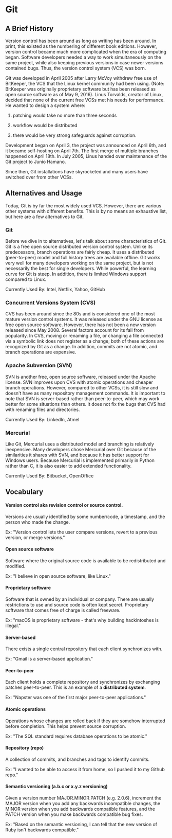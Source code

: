 # Git

## A Brief History

Version control has been around as long as writing has been around. In print,
this existed as the numbering of different book editions. However, version
control became much more complicated when the era of computing began. Software
developers needed a way to work simultaneously on the same project, while also
keeping previous versions in case newer versions contained bugs. Thus, the
version control system (VCS) was born.

Git was developed in April 2005 after Larry McVoy withdrew free use of
BitKeeper, the VCS that the Linux kernel community had been using. (Note:
BitKeeper was originally proprietary software but has been released as open
source software as of May 9, 2016). Linus Torvalds, creator of Linux, decided
that none of the current free VCSs met his needs for performance. He wanted to
design a system where:

1. patching would take no more than three seconds

1. workflow would be distributed

1. there would be very strong safeguards against corruption. 

Development began on April 3, the project was announced on April 6th, and it
became self-hosting on April 7th. The first merge of multiple branches happened
on April 18th. In July 2005, Linus handed over maintenance of the Git project
to Junio Hamano.

Since then, Git installations have skyrocketed and many users have switched
over from other VCSs.

## Alternatives and Usage

Today, Git is by far the most widely used VCS. However, there are various other
systems with different benefits. This is by no means an exhaustive list, but
here are a few alternatives to Git.

### Git

Before we dive in to alternatives, let's talk about some characteristics of
Git. Git is a free open source distributed version control system. Unlike its
predecessors, branch operations are fairly cheap. It uses a distributed
(peer-to-peer) model and full history trees are available offline. Git works
very well for many developers working on the same project, but is not
necessarily the best for single developers. While powerful, the learning curve
for Git is steep. In addition, there is limited Windows support compared to
Linux.

Currently Used By: Intel, Netflix, Yahoo, GitHub

### Concurrent Versions System (CVS)

CVS has been around since the 80s and is considered one of the most mature
version control systems. It was released under the GNU license as free open
source software. However, there has not been a new version released since May
2008. Several factors account for its fall from popularity. In CVS, moving or
renaming a file, or changing a file connected via a symbolic link does not
register as a change; both of these actions are recognized by Git as a change.
In addition, commits are not atomic, and branch operations are expensive.

### Apache Subversion (SVN)

SVN is another free, open source software, released under the Apache license.
SVN improves upon CVS with atomic operations and cheaper branch operations.
However, compared to other VCSs, it is still slow and doesn't have as many
repository management commands. It is important to note that SVN is
server-based rather than peer-to-peer, which may work better for some
situations than others. It does not fix the bugs that CVS had with renaming
files and directories.

Currently Used By: LinkedIn, Atmel

### Mercurial

Like Git, Mercurial uses a distributed model and branching is relatively
inexpensive. Many developers chose Mercurial over Git because of the
similarities it shares with SVN, and because it has better support for Windows
users. Because Mercurial is implemented primarily in Python rather than C, it
is also easier to add extended functionality.

Currently Used By: Bitbucket, OpenOffice

<!-- ### Perforce Helix (Perforce) -->

## Vocabulary

#### Version control aka revision control or source control. 

Versions are usually identified by some number/code, a timestamp, and the
person who made the change.

Ex: "Version control lets the user compare versions, revert to a
previous version, or merge versions."

#### Open source software 

Software where the original source code is available to be redistributed and
modified.

  Ex: "I believe in open source software, like Linux."

#### Proprietary software 

Software that is owned by an individual or company. There are usually
restrictions to use and source code is often kept secret. Proprietary software
that comes free of charge is called freeware.

  Ex: "macOS is proprietary software - that's why building hackintoshes is
illegal."

#### Server-based 

There exists a single central repository that each client synchronizes with.

  Ex: "Gmail is a server-based application."

#### Peer-to-peer 

Each client holds a complete repository and synchronizes by exchanging patches
peer-to-peer. This is an example of a **distributed system**.

  Ex: "Napster was one of the first major peer-to-peer applications."

#### Atomic operations 

Operations whose changes are rolled back if they are somehow interrupted before
completion. This helps prevent source corruption.

  Ex: "The SQL standard requires database operations to be atomic."

#### Repository (repo) 

A collection of commits, and branches and tags to identify commits.

  Ex: "I wanted to be able to access it from home, so I pushed it to my Github
repo."

#### Semantic versioning (a.b.c or x.y.z versioning) 

Given a version number MAJOR.MINOR.PATCH (e.g. 2.0.6), increment the MAJOR
version when you add any backwards incompatible changes, the MINOR version when
you add backwards compatible features, and the PATCH version when you make
backwards compatible bug fixes.

  Ex: "Based on the semantic versioning, I can tell that the new version of Ruby
isn't backwards compatible."

<!-- ### Sources
+ [Atlassian](https://www.atlassian.com/git/)
+ [Time Doctor](https://biz30.timedoctor.com/git-mecurial-and-cvs-comparison-of-svn-software/)
+ [Rhode Code](https://rhodecode.com/insights/version-control-systems-2016)
+ [Stack Share](https://stackshare.io/stackups/git-vs-mercurial-vs-svn)
+ [SemVer](http://semver.org/)-->
